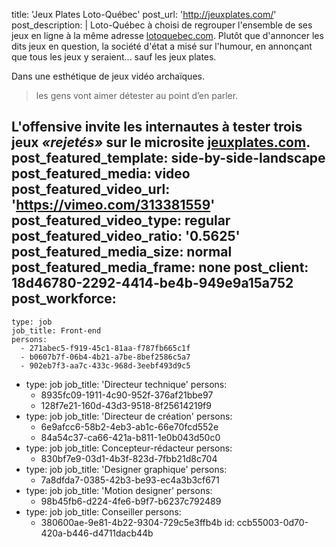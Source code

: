 title: 'Jeux Plates Loto-Québec'
post_url: 'http://jeuxplates.com/'
post_description: |
  Loto-Québec à choisi de regrouper l'ensemble de ses jeux en ligne à la même adresse [lotoquebec.com](https://portail.lotoquebec.com). Plutôt que d'annoncer les dits jeux en question, la société d'état a misé sur l'humour, en annonçant que tous les jeux y seraient... sauf les jeux plates. 
  
  Dans une esthétique de jeux vidéo archaïques.
  > les gens vont aimer détester au point d’en parler. 
  
  L'offensive invite les internautes à tester trois jeux _«rejetés»_ sur le microsite [jeuxplates.com](http://jeuxplates.com/).
post_featured_template: side-by-side-landscape
post_featured_media: video
post_featured_video_url: 'https://vimeo.com/313381559'
post_featured_video_type: regular
post_featured_video_ratio: '0.5625'
post_featured_media_size: normal
post_featured_media_frame: none
post_client: 18d46780-2292-4414-be4b-949e9a15a752
post_workforce:
  -
    type: job
    job_title: Front-end
    persons:
      - 271abec5-f919-45c1-81aa-f787fb665c1f
      - b0607b7f-06b4-4b21-a7be-8bef2586c5a7
      - 902eb7f3-aa7c-433c-968d-3eebf493d9c5
  -
    type: job
    job_title: 'Directeur technique'
    persons:
      - 8935fc09-1911-4c90-952f-376af21bbe97
      - 128f7e21-160d-43d3-9518-8f25614219f9
  -
    type: job
    job_title: 'Directeur de création'
    persons:
      - 6e9afcc6-58b2-4eb3-ab1c-66e70fcd552e
      - 84a54c37-ca66-421a-b811-1e0b043d50c0
  -
    type: job
    job_title: Concepteur-rédacteur
    persons:
      - 830bf7e9-03d1-4b3f-823d-7fbb21d8c704
  -
    type: job
    job_title: 'Designer graphique'
    persons:
      - 7a8dfda7-0385-42b3-be93-ec4a3b3cf671
  -
    type: job
    job_title: 'Motion designer'
    persons:
      - 98b45fb6-d224-4fe6-b9f7-b6237c792489
  -
    type: job
    job_title: Conseiller
    persons:
      - 380600ae-9e81-4b22-9304-729c5e3ffb4b
id: ccb55003-0d70-420a-b446-d4711dacb44b
